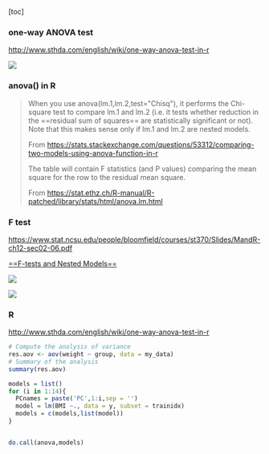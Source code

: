 [toc]

### one-way ANOVA test

http://www.sthda.com/english/wiki/one-way-anova-test-in-r



![](https://i.loli.net/2020/10/19/pYHmCNSdFMI5POj.png)



### anova() in R 

> When you use anova(lm.1,lm.2,test="Chisq"), it performs the Chi-square test to compare lm.1 and lm.2 (i.e. it tests whether reduction in the ==residual sum of squares== are statistically significant or not). Note that this makes sense only if lm.1 and lm.2 are nested models.
>
> From <https://stats.stackexchange.com/questions/53312/comparing-two-models-using-anova-function-in-r>
>
> The table will contain F statistics (and P values) comparing the mean square for the row to the residual mean square. 
>
> From <https://stat.ethz.ch/R-manual/R-patched/library/stats/html/anova.lm.html>





### F test



https://www.stat.ncsu.edu/people/bloomfield/courses/st370/Slides/MandR-ch12-sec02-06.pdf



[==F-tests and Nested Models==](https://www.rose-hulman.edu/class/ma/inlow/Math485/ftests.pdf)



![](https://i.loli.net/2021/01/12/gAL9bSU3ecdt2oX.png)





![](https://i.loli.net/2020/05/04/Kgbl2hoRr6iEV4s.png)



### R

http://www.sthda.com/english/wiki/one-way-anova-test-in-r

```R
# Compute the analysis of variance
res.aov <- aov(weight ~ group, data = my_data)
# Summary of the analysis
summary(res.aov)
```



```R
models = list()
for (i in 1:14){
  PCnames = paste('PC',1:i,sep = '')
  model = lm(BMI ~., data = y, subset = trainidx)
  models = c(models,list(model))
}


do.call(anova,models)
```

